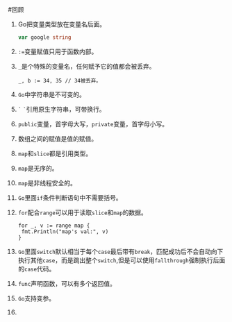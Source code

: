 #回顾
1. Go把变量类型放在变量名后面。  

    ```go
    var google string
    ```
2. `:=`变量赋值只用于函数内部。

3. `_`是个特殊的变量名，任何赋予它的值都会被丢弃。

    ```golang
    _, b := 34, 35 // 34被丢弃。
    ```
4. `Go`中字符串是不可变的。
5. `` ` `` `` ` ``引用原生字符串，可带换行。
6. `public`变量，首字母大写，`private`变量，首字母小写。
7. 数组之间的赋值是值的赋值。
8. `map`和`slice`都是引用类型。
9. `map`是无序的。
10. `map`是非线程安全的。
11. `Go`里面`if`条件判断语句中不需要括号。
12. `for`配合`range`可以用于读取`slice`和`map`的数据。

    ```golang 
    for _, v := range map {
     fmt.Println("map's val:", v)
    }
    ```
13. `Go`里面`switch`默认相当于每个`case`最后带有`break`，匹配成功后不会自动向下执行其他`case`，而是跳出整个`switch`,但是可以使用`fallthrough`强制执行后面的`case`代码。
14. `func`声明函数，可以有多个返回值。
15. `Go`支持变参。
16.
